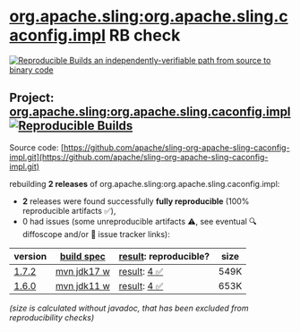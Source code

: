 [org.apache.sling:org.apache.sling.caconfig.impl](https://central.sonatype.com/artifact/org.apache.sling/org.apache.sling.caconfig.impl/versions) RB check
=======

[![Reproducible Builds](https://reproducible-builds.org/images/logos/rb.svg) an independently-verifiable path from source to binary code](https://reproducible-builds.org/)

## Project: [org.apache.sling:org.apache.sling.caconfig.impl](https://central.sonatype.com/artifact/org.apache.sling/org.apache.sling.caconfig.impl/versions) [![Reproducible Builds](https://img.shields.io/endpoint?url=https://raw.githubusercontent.com/jvm-repo-rebuild/reproducible-central/master/content/org/apache/sling/org.apache.sling.caconfig.impl/badge.json)](https://github.com/jvm-repo-rebuild/reproducible-central/blob/master/content/org/apache/sling/org.apache.sling.caconfig.impl/README.md)

Source code: [https://github.com/apache/sling-org-apache-sling-caconfig-impl.git](https://github.com/apache/sling-org-apache-sling-caconfig-impl.git)

rebuilding **2 releases** of org.apache.sling:org.apache.sling.caconfig.impl:
- **2** releases were found successfully **fully reproducible** (100% reproducible artifacts :white_check_mark:),
- 0 had issues (some unreproducible artifacts :warning:, see eventual :mag: diffoscope and/or :memo: issue tracker links):

| version | [build spec](/BUILDSPEC.md) | [result](https://reproducible-builds.org/docs/jvm/): reproducible? | size |
| -- | --------- | ------ | -- |
| [1.7.2](https://central.sonatype.com/artifact/org.apache.sling/org.apache.sling.caconfig.impl/1.7.2/pom) | [mvn jdk17 w](org.apache.sling.caconfig.impl-1.7.2.buildspec) | [result](org.apache.sling.caconfig.impl-1.7.2.buildinfo): [4 :white_check_mark: ](org.apache.sling.caconfig.impl-1.7.2.buildcompare) | 549K |
| [1.6.0](https://central.sonatype.com/artifact/org.apache.sling/org.apache.sling.caconfig.impl/1.6.0/pom) | [mvn jdk11 w](org.apache.sling.caconfig.impl-1.6.0.buildspec) | [result](org.apache.sling.caconfig.impl-1.6.0.buildinfo): [4 :white_check_mark: ](org.apache.sling.caconfig.impl-1.6.0.buildcompare) | 653K |

<i>(size is calculated without javadoc, that has been excluded from reproducibility checks)</i>

